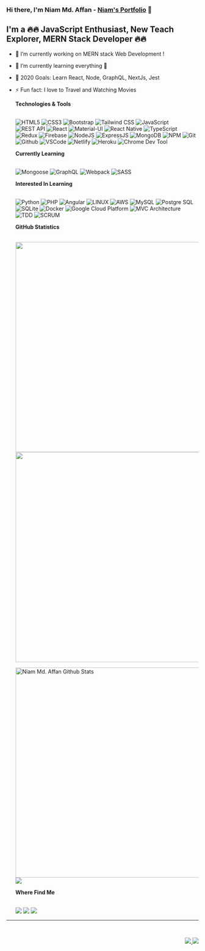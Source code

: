 ### Hi there, I'm Niam Md. Affan - [Niam's Portfolio](https://xenodochial-raman-e4f950.netlify.app/ "Niam's Portfolio") 👋

## I'm a 🔥🔥 JavaScript Enthusiast, New Teach Explorer, MERN Stack Developer 🔥🔥

- 🔭 I’m currently working on MERN stack Web Development !
- 🌱 I’m currently learning everything 🤣
- 🥅 2020 Goals: Learn React, Node, GraphQL, NextJs, Jest
- ⚡ Fun fact: I love to Travel and Watching Movies

  <summary><b>Technologies & Tools</b></summary>
  <br/>
  <p>
    <img alt="HTML5" src="https://img.shields.io/badge/HTML5-E34F26.svg?&style=for-the-badge&logo=html5&logoColor=white" />
    <img alt="CSS3" src="https://img.shields.io/badge/CSS3-%231572B6.svg?&style=for-the-badge&logo=css3" />
    <img alt="Bootstrap" src="https://img.shields.io/badge/BOOTSTRAP-%23F05033.svg?&style=for-the-badge&logo=bootstrap&logoColor=white" />
    <img alt="Tailwind CSS" src="https://img.shields.io/badge/TAILWIND%20CSS-%23F05033.svg?&style=for-the-badge&logo=tailwind%20css" />
    <img alt="JavaScript" src="https://img.shields.io/badge/JAVASCRIPT-323330.svg?&style=for-the-badge&logo=javascript" />
    <img alt="REST API" src="https://img.shields.io/badge/REST%20API-02569B.svg?&style=for-the-badge&logo=rest&logoColor=white" />
    <img alt="React" src="https://img.shields.io/badge/REACT-%23007ACC.svg?&style=for-the-badge&logo=react" />
    <img alt="Material-UI" src="https://img.shields.io/badge/MATERIAL%20UI-%23F05033.svg?&style=for-the-badge&logo=material-ui" />
    <img alt="React Native" src="https://img.shields.io/badge/REACT%20NATIVE-%23F05033.svg?&style=for-the-badge&logo=react%20native&logoColor=white" />
    <img alt="TypeScript" src="https://img.shields.io/badge/TYPESCRIPT-%23007ACC.svg?&style=for-the-badge&logo=typescript&logoColor=white" />
    <img alt="Redux" src="https://img.shields.io/badge/REDUX-%23F05033.svg?&style=for-the-badge&logo=redux" />
    <img alt="Firebase" src="https://img.shields.io/badge/FIREBASE-FFCA28.svg?&style=for-the-badge&logo=firebase&logoColor=white" />
    <img alt="NodeJS" src="https://img.shields.io/badge/NODEJS-339933.svg?&style=for-the-badge&logo=node.js&logoColor=white" />
    <img alt="ExpressJS" src="https://img.shields.io/badge/EXPRESSJS-%23F05033.svg?&style=for-the-badge&logo=express.js" />
    <img alt="MongoDB" src="https://img.shields.io/badge/MONGODB-47A248.svg?&style=for-the-badge&logo=mongodb&logoColor=white" />
    <img alt="NPM" src="https://img.shields.io/badge/NPM-CB3837?style=for-the-badge&logo=npm" />
    <img alt="Git" src="https://img.shields.io/badge/GIT-%23F05033.svg?&style=for-the-badge&logo=git&logoColor=white" />
    <img alt="Github" src="https://img.shields.io/badge/GITHUB-%23121011.svg?&style=for-the-badge&logo=github" />
    <img alt="VSCode" src="https://img.shields.io/badge/VSCODE-007ACC.svg?&style=for-the-badge&logo=visual-studio-code" />
    <img alt="Netlify" src="https://img.shields.io/badge/NETLIFY-%23F05033.svg?&style=for-the-badge&logo=netlify" />
    <img alt="Heroku" src="https://img.shields.io/badge/HEROKU-%23F05033.svg?&style=for-the-badge&logo=heroku" />
    <img alt="Chrome Dev Tool" src="https://img.shields.io/badge/CHROME%20DEV%20TOOL-%23F05033.svg?&style=for-the-badge&logo=chrome%20dev%20tool" />
  </p>

  <summary><b>Currently Learning</b></summary>
  <br/>
  <p>
    <img alt="Mongoose" src="https://img.shields.io/badge/Mongoose-E0234E.svg?&style=for-the-badge&logo=mongoose" />
    <img alt="GraphQL" src="https://img.shields.io/badge/GRAPHQL-E10098.svg?&style=for-the-badge&logo=graphql&logoColor=white" />
    <img alt="Webpack" src="https://img.shields.io/badge/Webpack-8DD6F9?style=for-the-badge&logo=webpack&logoColor=white" />
    <img alt="SASS" src="https://img.shields.io/badge/SASS-CC6699.svg?&style=for-the-badge&logo=sass&logoColor=white" />
  </p>

  <summary><b>Interested In Learning</b></summary>
  <br/>
  <p>
    <img alt="Python" src="https://img.shields.io/badge/PYTHON-3776AB.svg?&style=for-the-badge&logo=python&logoColor=white" />
    <img alt="PHP" src="https://img.shields.io/badge/PHP-777BB4.svg?&style=for-the-badge&logo=php&logoColor=white" />
    <img alt="Angular" src="https://img.shields.io/badge/ANGULAR-DD0031.svg?&style=for-the-badge&logo=angular" />
    <img alt="LINUX" src="https://img.shields.io/badge/LINUX-FCC624?style=for-the-badge&logo=linux&logoColor=white" />
    <img alt="AWS" src="https://img.shields.io/badge/AMAZON%20AWS-232F3E.svg?&style=for-the-badge&logo=amazon-aws" />
    <img alt="MySQL" src="https://img.shields.io/badge/MY%20SQL-4479A1.svg?&style=for-the-badge&logo=mysql&logoColor=white" />
    <img alt="Postgre SQL" src="https://img.shields.io/badge/POSTGRES-%23316192.svg?&style=for-the-badge&logo=postgresql&logoColor=white" />
    <img alt="SQLite" src="https://img.shields.io/badge/SQLITE-003B57.svg?&style=for-the-badge&logo=sqlite" />
    <img alt="Docker" src="https://img.shields.io/badge/Docker-46a2f1?style=for-the-badge&logo=docker&logoColor=white" />
    <img alt="Google Cloud Platform" src="https://img.shields.io/badge/Google_Cloud_Platform-1a73e8?style=for-the-badge&logo=google-cloud&logoColor=white" />
    <img alt="MVC Architecture" src="https://img.shields.io/badge/MVC-888888.svg?&style=for-the-badge" />
    <img alt="TDD" src="https://img.shields.io/badge/TEST%20DD-E34F26.svg?&style=for-the-badge&logo=tdd" />
    <img alt="SCRUM" src="https://img.shields.io/badge/SCRUM-6DB33F.svg?&style=for-the-badge&logo=ddd" />
  </p>

  <summary><b>GitHub Statistics</b></summary>
  <br/>
      <p>
      <img width="550px" src="https://github-readme-streak-stats.herokuapp.com?user=niambaust17&theme=gruvbox&hide_border=true" /> 
      <img width="550px" src="https://activity-graph.herokuapp.com/graph?username=niambaust17&theme=github" />
      </p>
      <p>
      <img width="550px" alt="Niam Md. Affan Github Stats" src="https://github-readme-stats.vercel.app/api?username=niambaust17&show_icons=true&theme=gruvbox" />
      <img src="https://github-readme-stats.vercel.app/api/top-langs/?username=niambaust17&card_width=550&theme=gruvbox" />
      </p>
  <summary><b>Where Find Me</b></summary>
  <br/>
    <p>
        <a target="_blank" href="https://xenodochial-raman-e4f950.netlify.app"><img src="https://img.shields.io/badge/-WEB-FF4088?style=for-the-badge&logo=Hugo&logoColor=white"></img></a>	
        <a target="_blank" href="https://www.linkedin.com/in/niam-md-affan-61aa92144/"><img src="https://img.shields.io/badge/-LinkedIn-0077B5?style=for-the-badge&logo=Linkedin&logoColor=white"></img></a>
        <a target="_blank" href="https://medium.com/@niamaffan"><img src="https://img.shields.io/badge/-Medium-12100E?style=for-the-badge&logo=Medium&logoColor=white"></img</a>
    </p>

<hr/>
<br/>

<p align="right">
<img src="https://komarev.com/ghpvc/?username=niambaust17&style=plastic&label=Views"><img>
<img src="https://badges.pufler.dev/visits/niambaust17/niambaust17?color=black&logo=github" />
</p>
